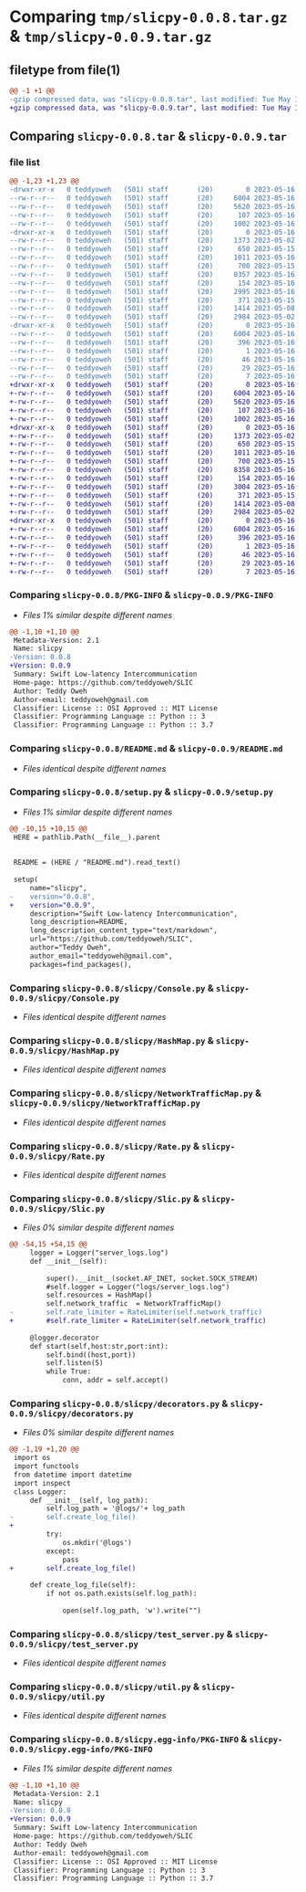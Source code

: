 # Comparing `tmp/slicpy-0.0.8.tar.gz` & `tmp/slicpy-0.0.9.tar.gz`

## filetype from file(1)

```diff
@@ -1 +1 @@
-gzip compressed data, was "slicpy-0.0.8.tar", last modified: Tue May 16 03:29:16 2023, max compression
+gzip compressed data, was "slicpy-0.0.9.tar", last modified: Tue May 16 03:42:09 2023, max compression
```

## Comparing `slicpy-0.0.8.tar` & `slicpy-0.0.9.tar`

### file list

```diff
@@ -1,23 +1,23 @@
-drwxr-xr-x   0 teddyoweh   (501) staff       (20)        0 2023-05-16 03:29:16.830519 slicpy-0.0.8/
--rw-r--r--   0 teddyoweh   (501) staff       (20)     6004 2023-05-16 03:29:16.830584 slicpy-0.0.8/PKG-INFO
--rw-r--r--   0 teddyoweh   (501) staff       (20)     5620 2023-05-16 03:22:55.000000 slicpy-0.0.8/README.md
--rw-r--r--   0 teddyoweh   (501) staff       (20)      107 2023-05-16 03:29:16.830902 slicpy-0.0.8/setup.cfg
--rw-r--r--   0 teddyoweh   (501) staff       (20)     1002 2023-05-16 03:29:09.000000 slicpy-0.0.8/setup.py
-drwxr-xr-x   0 teddyoweh   (501) staff       (20)        0 2023-05-16 03:29:16.829292 slicpy-0.0.8/slicpy/
--rw-r--r--   0 teddyoweh   (501) staff       (20)     1373 2023-05-02 15:55:53.000000 slicpy-0.0.8/slicpy/Console.py
--rw-r--r--   0 teddyoweh   (501) staff       (20)      650 2023-05-15 22:56:23.000000 slicpy-0.0.8/slicpy/HashMap.py
--rw-r--r--   0 teddyoweh   (501) staff       (20)     1011 2023-05-16 03:25:35.000000 slicpy-0.0.8/slicpy/NetworkTrafficMap.py
--rw-r--r--   0 teddyoweh   (501) staff       (20)      700 2023-05-15 22:55:30.000000 slicpy-0.0.8/slicpy/Rate.py
--rw-r--r--   0 teddyoweh   (501) staff       (20)     8357 2023-05-16 03:23:37.000000 slicpy-0.0.8/slicpy/Slic.py
--rw-r--r--   0 teddyoweh   (501) staff       (20)      154 2023-05-16 03:21:10.000000 slicpy-0.0.8/slicpy/__init__.py
--rw-r--r--   0 teddyoweh   (501) staff       (20)     2995 2023-05-16 03:29:06.000000 slicpy-0.0.8/slicpy/decorators.py
--rw-r--r--   0 teddyoweh   (501) staff       (20)      371 2023-05-15 23:27:43.000000 slicpy-0.0.8/slicpy/test.py
--rw-r--r--   0 teddyoweh   (501) staff       (20)     1414 2023-05-08 21:07:07.000000 slicpy-0.0.8/slicpy/test_server.py
--rw-r--r--   0 teddyoweh   (501) staff       (20)     2984 2023-05-02 16:16:22.000000 slicpy-0.0.8/slicpy/util.py
-drwxr-xr-x   0 teddyoweh   (501) staff       (20)        0 2023-05-16 03:29:16.830374 slicpy-0.0.8/slicpy.egg-info/
--rw-r--r--   0 teddyoweh   (501) staff       (20)     6004 2023-05-16 03:29:16.000000 slicpy-0.0.8/slicpy.egg-info/PKG-INFO
--rw-r--r--   0 teddyoweh   (501) staff       (20)      396 2023-05-16 03:29:16.000000 slicpy-0.0.8/slicpy.egg-info/SOURCES.txt
--rw-r--r--   0 teddyoweh   (501) staff       (20)        1 2023-05-16 03:29:16.000000 slicpy-0.0.8/slicpy.egg-info/dependency_links.txt
--rw-r--r--   0 teddyoweh   (501) staff       (20)       46 2023-05-16 03:29:16.000000 slicpy-0.0.8/slicpy.egg-info/entry_points.txt
--rw-r--r--   0 teddyoweh   (501) staff       (20)       29 2023-05-16 03:29:16.000000 slicpy-0.0.8/slicpy.egg-info/requires.txt
--rw-r--r--   0 teddyoweh   (501) staff       (20)        7 2023-05-16 03:29:16.000000 slicpy-0.0.8/slicpy.egg-info/top_level.txt
+drwxr-xr-x   0 teddyoweh   (501) staff       (20)        0 2023-05-16 03:42:09.816654 slicpy-0.0.9/
+-rw-r--r--   0 teddyoweh   (501) staff       (20)     6004 2023-05-16 03:42:09.816735 slicpy-0.0.9/PKG-INFO
+-rw-r--r--   0 teddyoweh   (501) staff       (20)     5620 2023-05-16 03:22:55.000000 slicpy-0.0.9/README.md
+-rw-r--r--   0 teddyoweh   (501) staff       (20)      107 2023-05-16 03:42:09.817089 slicpy-0.0.9/setup.cfg
+-rw-r--r--   0 teddyoweh   (501) staff       (20)     1002 2023-05-16 03:41:46.000000 slicpy-0.0.9/setup.py
+drwxr-xr-x   0 teddyoweh   (501) staff       (20)        0 2023-05-16 03:42:09.815317 slicpy-0.0.9/slicpy/
+-rw-r--r--   0 teddyoweh   (501) staff       (20)     1373 2023-05-02 15:55:53.000000 slicpy-0.0.9/slicpy/Console.py
+-rw-r--r--   0 teddyoweh   (501) staff       (20)      650 2023-05-15 22:56:23.000000 slicpy-0.0.9/slicpy/HashMap.py
+-rw-r--r--   0 teddyoweh   (501) staff       (20)     1011 2023-05-16 03:25:35.000000 slicpy-0.0.9/slicpy/NetworkTrafficMap.py
+-rw-r--r--   0 teddyoweh   (501) staff       (20)      700 2023-05-15 22:55:30.000000 slicpy-0.0.9/slicpy/Rate.py
+-rw-r--r--   0 teddyoweh   (501) staff       (20)     8358 2023-05-16 03:40:09.000000 slicpy-0.0.9/slicpy/Slic.py
+-rw-r--r--   0 teddyoweh   (501) staff       (20)      154 2023-05-16 03:21:10.000000 slicpy-0.0.9/slicpy/__init__.py
+-rw-r--r--   0 teddyoweh   (501) staff       (20)     3004 2023-05-16 03:41:41.000000 slicpy-0.0.9/slicpy/decorators.py
+-rw-r--r--   0 teddyoweh   (501) staff       (20)      371 2023-05-15 23:27:43.000000 slicpy-0.0.9/slicpy/test.py
+-rw-r--r--   0 teddyoweh   (501) staff       (20)     1414 2023-05-08 21:07:07.000000 slicpy-0.0.9/slicpy/test_server.py
+-rw-r--r--   0 teddyoweh   (501) staff       (20)     2984 2023-05-02 16:16:22.000000 slicpy-0.0.9/slicpy/util.py
+drwxr-xr-x   0 teddyoweh   (501) staff       (20)        0 2023-05-16 03:42:09.816533 slicpy-0.0.9/slicpy.egg-info/
+-rw-r--r--   0 teddyoweh   (501) staff       (20)     6004 2023-05-16 03:42:09.000000 slicpy-0.0.9/slicpy.egg-info/PKG-INFO
+-rw-r--r--   0 teddyoweh   (501) staff       (20)      396 2023-05-16 03:42:09.000000 slicpy-0.0.9/slicpy.egg-info/SOURCES.txt
+-rw-r--r--   0 teddyoweh   (501) staff       (20)        1 2023-05-16 03:42:09.000000 slicpy-0.0.9/slicpy.egg-info/dependency_links.txt
+-rw-r--r--   0 teddyoweh   (501) staff       (20)       46 2023-05-16 03:42:09.000000 slicpy-0.0.9/slicpy.egg-info/entry_points.txt
+-rw-r--r--   0 teddyoweh   (501) staff       (20)       29 2023-05-16 03:42:09.000000 slicpy-0.0.9/slicpy.egg-info/requires.txt
+-rw-r--r--   0 teddyoweh   (501) staff       (20)        7 2023-05-16 03:42:09.000000 slicpy-0.0.9/slicpy.egg-info/top_level.txt
```

### Comparing `slicpy-0.0.8/PKG-INFO` & `slicpy-0.0.9/PKG-INFO`

 * *Files 1% similar despite different names*

```diff
@@ -1,10 +1,10 @@
 Metadata-Version: 2.1
 Name: slicpy
-Version: 0.0.8
+Version: 0.0.9
 Summary: Swift Low-latency Intercommunication
 Home-page: https://github.com/teddyoweh/SLIC
 Author: Teddy Oweh
 Author-email: teddyoweh@gmail.com
 Classifier: License :: OSI Approved :: MIT License
 Classifier: Programming Language :: Python :: 3
 Classifier: Programming Language :: Python :: 3.7
```

### Comparing `slicpy-0.0.8/README.md` & `slicpy-0.0.9/README.md`

 * *Files identical despite different names*

### Comparing `slicpy-0.0.8/setup.py` & `slicpy-0.0.9/setup.py`

 * *Files 1% similar despite different names*

```diff
@@ -10,15 +10,15 @@
 HERE = pathlib.Path(__file__).parent
 
  
 README = (HERE / "README.md").read_text()
  
 setup(
     name="slicpy",
-    version="0.0.8",
+    version="0.0.9",
     description="Swift Low-latency Intercommunication",
     long_description=README,
     long_description_content_type="text/markdown",
     url="https://github.com/teddyoweh/SLIC",
     author="Teddy Oweh",
     author_email="teddyoweh@gmail.com",
     packages=find_packages(),
```

### Comparing `slicpy-0.0.8/slicpy/Console.py` & `slicpy-0.0.9/slicpy/Console.py`

 * *Files identical despite different names*

### Comparing `slicpy-0.0.8/slicpy/HashMap.py` & `slicpy-0.0.9/slicpy/HashMap.py`

 * *Files identical despite different names*

### Comparing `slicpy-0.0.8/slicpy/NetworkTrafficMap.py` & `slicpy-0.0.9/slicpy/NetworkTrafficMap.py`

 * *Files identical despite different names*

### Comparing `slicpy-0.0.8/slicpy/Rate.py` & `slicpy-0.0.9/slicpy/Rate.py`

 * *Files identical despite different names*

### Comparing `slicpy-0.0.8/slicpy/Slic.py` & `slicpy-0.0.9/slicpy/Slic.py`

 * *Files 0% similar despite different names*

```diff
@@ -54,15 +54,15 @@
     logger = Logger("server_logs.log")
     def __init__(self):
 
         super().__init__(socket.AF_INET, socket.SOCK_STREAM)
         #self.logger = Logger("logs/server_logs.log")
         self.resources = HashMap()
         self.network_traffic  = NetworkTrafficMap()
-        self.rate_limiter = RateLimiter(self.network_traffic)
+        #self.rate_limiter = RateLimiter(self.network_traffic)
         
     @logger.decorator   
     def start(self,host:str,port:int):
         self.bind((host,port))
         self.listen(5)
         while True:
             conn, addr = self.accept()
```

### Comparing `slicpy-0.0.8/slicpy/decorators.py` & `slicpy-0.0.9/slicpy/decorators.py`

 * *Files 0% similar despite different names*

```diff
@@ -1,19 +1,20 @@
 import os
 import functools
 from datetime import datetime
 import inspect
 class Logger:
     def __init__(self, log_path):
         self.log_path = '@logs/'+ log_path
-        self.create_log_file()
+        
         try:
             os.mkdir('@logs')
         except:
             pass
+        self.create_log_file()
 
     def create_log_file(self):
         if not os.path.exists(self.log_path):
 
             open(self.log_path, 'w').write("")
```

### Comparing `slicpy-0.0.8/slicpy/test_server.py` & `slicpy-0.0.9/slicpy/test_server.py`

 * *Files identical despite different names*

### Comparing `slicpy-0.0.8/slicpy/util.py` & `slicpy-0.0.9/slicpy/util.py`

 * *Files identical despite different names*

### Comparing `slicpy-0.0.8/slicpy.egg-info/PKG-INFO` & `slicpy-0.0.9/slicpy.egg-info/PKG-INFO`

 * *Files 1% similar despite different names*

```diff
@@ -1,10 +1,10 @@
 Metadata-Version: 2.1
 Name: slicpy
-Version: 0.0.8
+Version: 0.0.9
 Summary: Swift Low-latency Intercommunication
 Home-page: https://github.com/teddyoweh/SLIC
 Author: Teddy Oweh
 Author-email: teddyoweh@gmail.com
 Classifier: License :: OSI Approved :: MIT License
 Classifier: Programming Language :: Python :: 3
 Classifier: Programming Language :: Python :: 3.7
```

